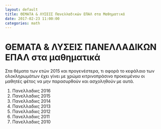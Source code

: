 ```yaml
---
layout: default
title: ΘΕΜΑΤΑ & ΛΥΣΕΙΣ Πανελλαδικών ΕΠΑΛ στα Μαθηματικά
date: 2017-02-23 11:00:00
categories: math
---
```


# ΘΕΜΑΤΑ & ΛΥΣΕΙΣ ΠΑΝΕΛΛΑΔΙΚΩΝ ΕΠΑΛ στα μαθηματικά

Στα θέματα των ετών 2015 και προγενέστερα, τι αφορά το κεφάλαιο των ολοκληρωμάτων έχει γίνει με χρώμα κιτρινοπράσινο προκειμένου  οι μαθητές φέτος να μην παρασυρθούν και ασχοληθούν με αυτά. 

1. Πανελλαδικς 2016
2. Πανελλαδικς 2015
3. Πανελλαδικς 2014
4. Πανελλαδικς 2013
5. Πανελλαδικς 2012
6. Πανελλαδικς 2011
7. Πανελλαδικς 2010

